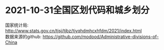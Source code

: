 # 2021-10-31全国区划代码和城乡划分
国家统计局: http://www.stats.gov.cn/tjsj/tjbz/tjyqhdmhcxhfdm/2021/index.html<br/>
数据来源的github: https://github.com/modood/Administrative-divisions-of-China
